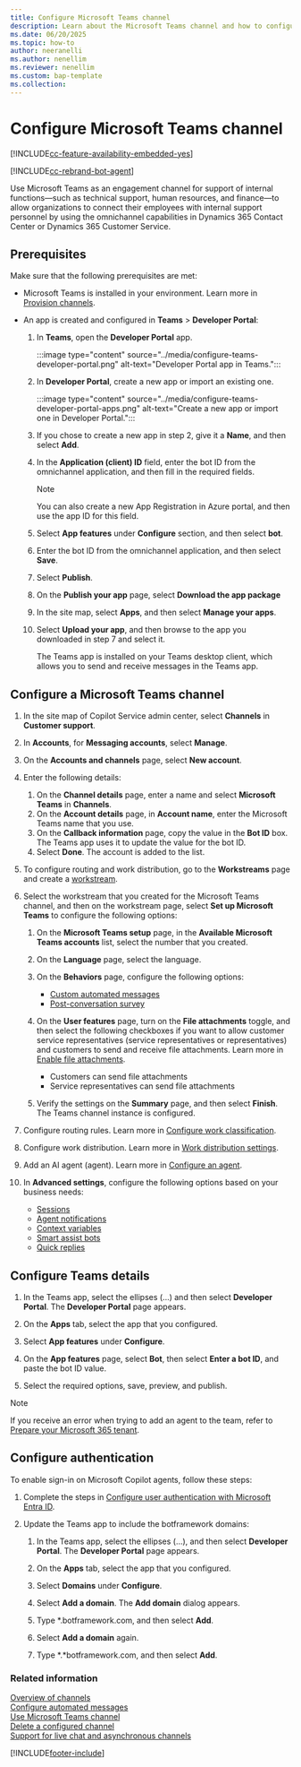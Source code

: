 ```yaml
---
title: Configure Microsoft Teams channel
description: Learn about the Microsoft Teams channel and how to configure it as an engagement channel.
ms.date: 06/20/2025
ms.topic: how-to
author: neeranelli
ms.author: nenellim
ms.reviewer: nenellim
ms.custom: bap-template
ms.collection:
---
```

# Configure Microsoft Teams channel

[!INCLUDE[cc-feature-availability-embedded-yes](../../includes/cc-feature-availability-embedded-yes.md)]

[!INCLUDE[cc-rebrand-bot-agent](../../includes/cc-rebrand-bot-agent.md)]

Use Microsoft Teams as an engagement channel for support of internal functions&mdash;such as technical support, human resources, and finance&mdash;to allow organizations to connect their employees with internal support personnel by using the omnichannel capabilities in Dynamics 365 Contact Center or Dynamics 365 Customer Service.

## Prerequisites

Make sure that the following prerequisites are met:

- Microsoft Teams is installed in your environment. Learn more in [Provision channels](/dynamics365/contact-center/implement/provision-channels#set-up-channels).

- An app is created and configured in **Teams** > **Developer Portal**:

   1. In **Teams**, open the **Developer Portal** app.

      :::image type="content" source="../media/configure-teams-developer-portal.png" alt-text="Developer Portal app in Teams.":::
   
   1. In **Developer Portal**, create a new app or import an existing one.

       :::image type="content" source="../media/configure-teams-developer-portal-apps.png" alt-text="Create a new app or import one in Developer Portal.":::

   1. If you chose to create a new app in step 2, give it a **Name**, and then select **Add**.

   1. In the **Application (client) ID** field, enter the bot ID from the omnichannel application, and then fill in the required fields.
      > [!NOTE]
      > You can also create a new App Registration in Azure portal, and then use the app ID for this field.

   1. Select **App features** under **Configure** section, and then select **bot**.

   1. Enter the bot ID from the omnichannel application, and then select **Save**.

   1. Select **Publish**.

   1. On the **Publish your app** page, select **Download the app package**

   1. In the site map, select **Apps**, and then select **Manage your apps**.

   1. Select **Upload your app**, and then browse to the app you downloaded in step 7 and select it.

      The Teams app is installed on your Teams desktop client, which allows you to send and receive messages in the Teams app.  

## Configure a Microsoft Teams channel<a name="configureinoac"></a>

1. In the site map of Copilot Service admin center, select **Channels** in **Customer support**.

1. In **Accounts**, for **Messaging accounts**, select **Manage**.

1. On the **Accounts and channels** page, select **New account**.

1. Enter the following details:
   1. On the **Channel details** page, enter a name and select **Microsoft Teams** in **Channels**.
   1. On the **Account details** page, in **Account name**, enter the Microsoft Teams name that you use.
   1. On the **Callback information** page, copy the value in the **Bot ID** box. The Teams app uses it to update the value for the bot ID.
   1. Select **Done**. The account is added to the list.

1. To configure routing and work distribution, go to the **Workstreams** page and create a [workstream](create-workstreams.md).

1. Select the workstream that you created for the Microsoft Teams channel, and then on the workstream page, select **Set up Microsoft Teams** to configure the following options:
    1. On the **Microsoft Teams setup** page, in the **Available Microsoft Teams accounts** list, select the number that you created.

    1. On the **Language** page, select the language.

    1. On the **Behaviors** page, configure the following options:
       - [Custom automated messages](configure-automated-message.md)
       - [Post-conversation survey](configure-post-conversation-survey.md)

    1. On the **User features** page, turn on the **File attachments** toggle, and then select the following checkboxes if you want to allow customer service representatives (service representatives or representatives) and customers to send and receive file attachments. Learn more in [Enable file attachments](enable-file-attachments.md).
       - Customers can send file attachments
       - Service representatives can send file attachments

    1. Verify the settings on the **Summary** page, and then select **Finish**. The Teams channel instance is configured.

1. Configure routing rules. Learn more in [Configure work classification](configure-work-classification.md).

1. Configure work distribution. Learn more in [Work distribution settings](create-workstreams.md#configure-work-distribution).

1. Add an AI agent (agent). Learn more in [Configure an agent](create-workstreams.md#add-an-agent-to-a-workstream).

1. In **Advanced settings**, configure the following options based on your business needs:
   - [Sessions](session-templates.md)
   - [Agent notifications](notification-templates.md#out-of-the-box-notification-templates)
   - [Context variables](manage-context-variables.md#add-context-variables)
   - [Smart assist bots](../develop/smart-assist-bot.md)
   - [Quick replies](create-quick-replies.md)

## Configure Teams details

1. In the Teams app, select the ellipses (...) and then select **Developer Portal**. The **Developer Portal** page appears.

1. On the **Apps** tab,  select the app that you configured.

1. Select **App features** under **Configure**.

1. On the **App features** page, select **Bot**, then select **Enter a bot ID**, and paste the bot ID value.

1. Select the required options, save, preview, and publish.

  > [!NOTE]
  > If you receive an error when trying to add an agent to the team, refer to [Prepare your Microsoft 365 tenant](/microsoftteams/platform/concepts/build-and-test/prepare-your-o365-tenant).

## Configure authentication

To enable sign-in on Microsoft Copilot agents, follow these steps:

1. Complete the steps in [Configure user authentication with Microsoft Entra ID](/microsoft-copilot-studio/configuration-authentication-azure-ad).

1. Update the Teams app to include the botframework domains:
    1. In the Teams app, select the ellipses (...), and then select **Developer Portal**. The **Developer Portal** page appears.

    1. On the **Apps** tab, select the app that you configured.
       
    1. Select **Domains** under **Configure**.
       
    1. Select **Add a domain**. The **Add domain** dialog appears.

    1. Type *.botframework.com, and then select **Add**.

    1. Select **Add a domain** again.

    1. Type *.*botframework.com, and then select **Add**. 


### Related information

[Overview of channels](../use/channels.md)  
[Configure automated messages](configure-automated-message.md)  
[Use Microsoft Teams channel](../use/teams-channel.md)  
[Delete a configured channel](delete-channel.md)  
[Support for live chat and asynchronous channels](../use/channels.md)  


[!INCLUDE[footer-include](../../includes/footer-banner.md)]
